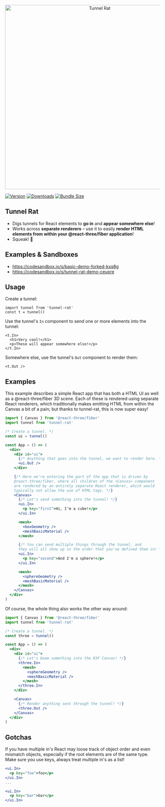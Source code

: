<p align="center">
    <img src="https://user-images.githubusercontent.com/1061/185432665-ddfe409a-d399-4059-bd2f-bfefc2a97db1.png" alt="Tunnel Rat" height="600">
</p>

[![Version](https://img.shields.io/npm/v/tunnel-rat?style=for-the-badge)](https://www.npmjs.com/package/tunnel-rat)
[![Downloads](https://img.shields.io/npm/dt/tunnel-rat.svg?style=for-the-badge)](https://www.npmjs.com/package/tunnel-rat)
[![Bundle Size](https://img.shields.io/bundlephobia/min/tunnel-rat?label=bundle%20size&style=for-the-badge)](https://bundlephobia.com/result?p=tunnel-rat)

## Tunnel Rat

- Digs tunnels for React elements to **go in** and **appear somewhere else**!
- Works across **separate renderers** &ndash; use it to easily **render HTML elements from within your @react-three/fiber application**!
- Squeak! 🐀

## Examples & Sandboxes

- https://codesandbox.io/s/basic-demo-forked-kxq8g
- https://codesandbox.io/s/tunnel-rat-demo-ceupre

## Usage

Create a tunnel:

```tsx
import tunnel from 'tunnel-rat'
const t = tunnel()
```

Use the tunnel's `In` component to send one or more elements into the tunnel:

```tsx
<t.In>
  <h1>Very cool!</h1>
  <p>These will appear somewhere else!</p>
</t.In>
```

Somewhere else, use the tunnel's `Out` component to render them:

```tsx
<t.Out />
```

## Examples

This example describes a simple React app that has both a HTML UI as well as a @react-three/fiber 3D scene. Each of these is rendered using separate React renderers, which traditionally makes emitting HTML from within the Canvas a bit of a pain; but thanks to tunnel-rat, this is now super easy!

```jsx
import { Canvas } from '@react-three/fiber'
import tunnel from 'tunnel-rat'

/* Create a tunnel. */
const ui = tunnel()

const App = () => (
  <div>
    <div id="ui">
      {/* Anything that goes into the tunnel, we want to render here. */}
      <ui.Out />
    </div>

    {/* Here we're entering the part of the app that is driven by
    @react-three/fiber, where all children of the <Canvas> component
    are rendered by an entirely separate React renderer, which would
    typically not allow the use of HTML tags. */}
    <Canvas>
      {/* Let's send something into the tunnel! */}
      <ui.In>
        <p key="first">Hi, I'm a cube!</p>
      </ui.In>

      <mesh>
        <boxGeometry />
        <meshBasicMaterial />
      </mesh>

      {/* You can send multiple things through the tunnel, and
      they will all show up in the order that you've defined them in! */}
      <ui.In>
        <p key="second">And I'm a sphere!</p>
      </ui.In>

      <mesh>
        <sphereGeometry />
        <meshBasicMaterial />
      </mesh>
    </Canvas>
  </div>
)
```

Of course, the whole thing also works the other way around:

```jsx
import { Canvas } from '@react-three/fiber'
import tunnel from 'tunnel-rat'

/* Create a tunnel. */
const three = tunnel()

const App = () => (
  <div>
    <div id="ui">
      {/* Let's beam something into the R3F Canvas! */}
      <three.In>
        <mesh>
          <sphereGeometry />
          <meshBasicMaterial />
        </mesh>
      </three.In>
    </div>

    <Canvas>
      {/* Render anything sent through the tunnel! */}
      <three.Out />
    </Canvas>
  </div>
)
```

## Gotchas

If you have multiple in's React may loose track of object order and even mismatch objects, especially if the root elements are of the same type. Make sure you use keys, always treat multiple in's as a list!

```jsx
<ui.In>
  <p key="foo">foo</p>
</ui.In>
...

<ui.In>
  <p key="bar">bar</p>
</ui.In>
```

